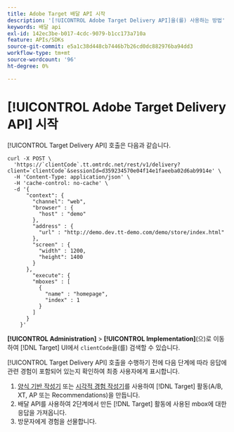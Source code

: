 ```yaml
---
title: Adobe Target 배달 API 시작
description: '[!UICONTROL Adobe Target Delivery API]을(를) 사용하는 방법'
keywords: 배달 api
exl-id: 142ec3be-b017-4cdc-9079-b1cc173a710a
feature: APIs/SDKs
source-git-commit: e5a1c38d448cb7446b7b26cd0dc882976ba94dd3
workflow-type: tm+mt
source-wordcount: '96'
ht-degree: 0%

---
```


# [!UICONTROL Adobe Target Delivery API] 시작

[!UICONTROL Target Delivery API] 호출은 다음과 같습니다.

```
curl -X POST \
  'https://`clientCode`.tt.omtrdc.net/rest/v1/delivery?client=`clientCode`&sessionId=d359234570e04f14e1faeeba02d6ab9914e' \
  -H 'Content-Type: application/json' \
  -H 'cache-control: no-cache' \
  -d '{
      "context": {
        "channel": "web",
        "browser" : {
          "host" : "demo"
        },
        "address" : {
          "url" : "http://demo.dev.tt-demo.com/demo/store/index.html"
        },
        "screen" : {
          "width" : 1200,
          "height": 1400
        }
      },
        "execute": {
        "mboxes" : [
          {
            "name" : "homepage",
            "index" : 1
          }
        ]
      }
    }'
```

**[!UICONTROL Administration]** > **[!UICONTROL Implementation]**(으)로 이동하여 [!DNL Target] UI에서 `clientCode`을(를) 검색할 수 있습니다.

[!UICONTROL Target Delivery API] 호출을 수행하기 전에 다음 단계에 따라 응답에 관련 경험이 포함되어 있는지 확인하여 최종 사용자에게 표시합니다.

1. [양식 기반 작성기](https://experienceleague.adobe.com/docs/target/using/experiences/form-experience-composer.html?lang=ko) 또는 [시각적 경험 작성기](https://experienceleague.adobe.com/docs/target/using/experiences/vec/visual-experience-composer.html?lang=ko)를 사용하여 [!DNL Target] 활동(A/B, XT, AP 또는 Recommendations)을 만듭니다.
1. 배달 API를 사용하여 2단계에서 만든 [!DNL Target] 활동에 사용된 mbox에 대한 응답을 가져옵니다.
1. 방문자에게 경험을 선물합니다.
